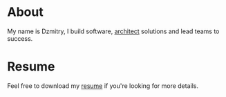 # About

My name is Dzmitry, I build software, [architect](blog/Architecture.md) solutions and lead teams to success.

# Resume

Feel free to download my [resume](https://docs.google.com/document/d/1SCzfRX30Up8dJdt6-TJ_ozIk5fSwgkoBDc0cBvaclCE/edit?usp=drive_web&ouid=112674424329330062685) if you're looking for more details.